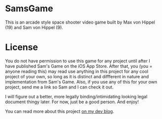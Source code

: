# SamsGame
This is an arcade style space shooter video game built by Max von Hippel (19) and Sam von Hippel (9).

# License
You do not have permission to use this game for any project until after I have published Sam's Game on the iOS App Store.
After that, you (you = anyone reading this) may read use anything in this project for any cool project of your own, so long as it is distinct and diffferent in nature and implementation from Sam's Game.  Also, if you use any of this for your own project, send me a link so Sam and I can check it out.

I will figure out a better, more legally binding/intimidating looking legal document thingy later.  For now, just be a good person.  And enjoy!

You can read more about this project [on my dev blog](http://linkedandloaded.ninja).
